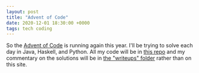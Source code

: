 ```yaml
---
layout: post
title: "Advent of Code"
date: 2020-12-01 18:30:00 +0000
tags: tech coding
---
```


So the [Advent of Code](https://adventofcode.com/) is running again this year. I'll be trying to solve each day in Java, Haskell, and Python. All my code will be in [this repo](https://github.com/markhenrick/adventofcode) and my commentary on the solutions will be in [the "writeups" folder](https://github.com/markhenrick/adventofcode/tree/master/2020/writeups) rather than on this site.

<!--more-->
